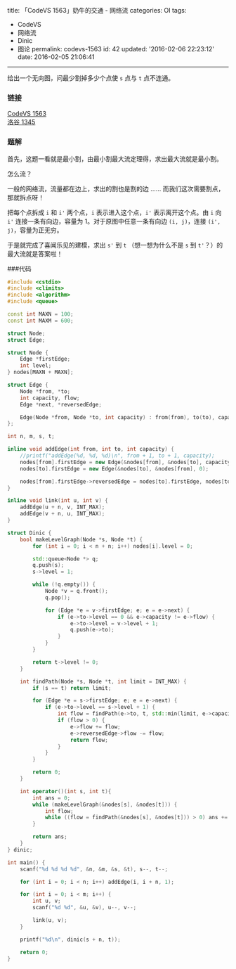 title: 「CodeVS 1563」奶牛的交通 - 网络流
categories: OI
tags: 
  - CodeVS
  - 网络流
  - Dinic
  - 图论
permalink: codevs-1563
id: 42
updated: '2016-02-06 22:23:12'
date: 2016-02-05 21:06:41
---

给出一个无向图，问最少割掉多少个点使 `s` 点与 `t` 点不连通。

<!-- more -->

### 链接
[CodeVS 1563](http://codevs.cn/problem/1563/)  
[洛谷 1345](http://www.luogu.org/problem/show?pid=1345)

### 题解
首先，这题一看就是最小割，由最小割最大流定理得，求出最大流就是最小割。

怎么流？

一般的网络流，流量都在边上，求出的割也是割的边 …… 而我们这次需要割点，那就拆点呀！

把每个点拆成 `i` 和 `i'` 两个点，`i` 表示进入这个点，`i'` 表示离开这个点。由 `i` 向 `i'` 连接一条有向边，容量为 1。对于原图中任意一条有向边 `(i, j)`，连接 `(i', j)`，容量为正无穷。

于是就完成了喜闻乐见的建模，求出 `s'` 到 `t` （想一想为什么不是 `s` 到 `t'`？）的最大流就是答案啦！

###代码
```cpp
#include <cstdio>
#include <climits>
#include <algorithm>
#include <queue>

const int MAXN = 100;
const int MAXM = 600;

struct Node;
struct Edge;

struct Node {
	Edge *firstEdge;
	int level;
} nodes[MAXN + MAXN];

struct Edge {
	Node *from, *to;
	int capacity, flow;
	Edge *next, *reversedEdge;

	Edge(Node *from, Node *to, int capacity) : from(from), to(to), capacity(capacity), flow(0), next(from->firstEdge) {}
};

int n, m, s, t;

inline void addEdge(int from, int to, int capacity) {
	//printf("addEdge(%d, %d, %d)\n", from + 1, to + 1, capacity);
	nodes[from].firstEdge = new Edge(&nodes[from], &nodes[to], capacity);
	nodes[to].firstEdge = new Edge(&nodes[to], &nodes[from], 0);

	nodes[from].firstEdge->reversedEdge = nodes[to].firstEdge, nodes[to].firstEdge->reversedEdge = nodes[from].firstEdge;
}

inline void link(int u, int v) {
	addEdge(u + n, v, INT_MAX);
	addEdge(v + n, u, INT_MAX);
}

struct Dinic {
	bool makeLevelGraph(Node *s, Node *t) {
		for (int i = 0; i < n + n; i++) nodes[i].level = 0;

		std::queue<Node *> q;
		q.push(s);
		s->level = 1;

		while (!q.empty()) {
			Node *v = q.front();
			q.pop();

			for (Edge *e = v->firstEdge; e; e = e->next) {
				if (e->to->level == 0 && e->capacity != e->flow) {
					e->to->level = v->level + 1;
					q.push(e->to);
				}
			}
		}

		return t->level != 0;
	}

	int findPath(Node *s, Node *t, int limit = INT_MAX) {
		if (s == t) return limit;

		for (Edge *e = s->firstEdge; e; e = e->next) {
			if (e->to->level == s->level + 1) {
				int flow = findPath(e->to, t, std::min(limit, e->capacity - e->flow));
				if (flow > 0) {
					e->flow += flow;
					e->reversedEdge->flow -= flow;
					return flow;
				}
			}
		}

		return 0;
	}

	int operator()(int s, int t){
		int ans = 0;
		while (makeLevelGraph(&nodes[s], &nodes[t])) {
			int flow;
			while ((flow = findPath(&nodes[s], &nodes[t])) > 0) ans += flow;
		}

		return ans;
	}
} dinic;

int main() {
	scanf("%d %d %d %d", &n, &m, &s, &t), s--, t--;

	for (int i = 0; i < n; i++) addEdge(i, i + n, 1);

	for (int i = 0; i < m; i++) {
		int u, v;
		scanf("%d %d", &u, &v), u--, v--;

		link(u, v);
	}

	printf("%d\n", dinic(s + n, t));

	return 0;
}
```
